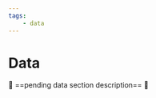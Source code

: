 ```yaml
---
tags:
    - data
---
```


# Data

:construction: ==pending data section description== :construction:
